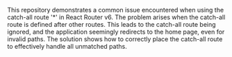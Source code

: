This repository demonstrates a common issue encountered when using the catch-all route '*' in React Router v6.  The problem arises when the catch-all route is defined after other routes.  This leads to the catch-all route being ignored, and the application seemingly redirects to the home page, even for invalid paths. The solution shows how to correctly place the catch-all route to effectively handle all unmatched paths.
